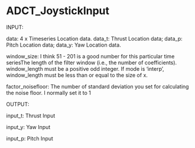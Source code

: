 # ADCT_JoystickInput

INPUT:

data: 4 x Timeseries Location data. data_t: Thrust Location data; data_p: Pitch Location data; data_y: Yaw Location data.

window_size: I think 51 - 201 is a good number for this particular time seriesThe length of the filter window (i.e., the number of coefficients). window_length must be a positive odd integer. If mode is ‘interp’, window_length must be less than or equal to the size of x.

factor_noisefloor: The number of standard deviation you set for calculating the noise floor. I normally set it to 1

OUTPUT:

input_t: Thrust Input

input_y: Yaw Input

input_p: Pitch Input
